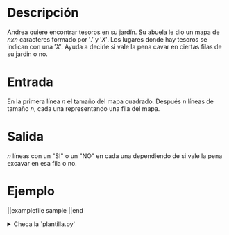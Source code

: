 # Descripción

Andrea quiere encontrar tesoros en su jardín. Su abuela le dio un mapa de $nxn$ caracteres formado por $'.'$ y $'X'$. Los lugares donde hay tesoros se indican con una $'X'$. Ayuda a decirle si vale la pena cavar en ciertas filas de su jardin o no.

# Entrada

En la primera línea $n$ el tamaño del mapa cuadrado.
Después $n$ líneas de tamaño $n$, cada una representando una fila del mapa.

# Salida

$n$ líneas con un "SI"  o un "NO" en cada una dependiendo de si vale la pena excavar en esa fila o no.
# Ejemplo

||examplefile
sample
||end

<details><summary>Checa la `plantilla.py`</summary>

{{plantilla.py}}

</details>
